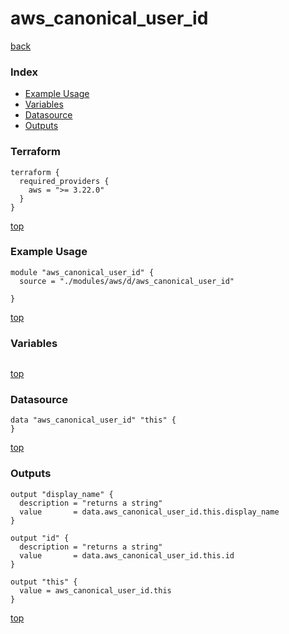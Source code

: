 # aws_canonical_user_id

[back](../aws.md)

### Index

- [Example Usage](#example-usage)
- [Variables](#variables)
- [Datasource](#datasource)
- [Outputs](#outputs)

### Terraform

```hcl
terraform {
  required_providers {
    aws = ">= 3.22.0"
  }
}
```

[top](#index)

### Example Usage

```hcl
module "aws_canonical_user_id" {
  source = "./modules/aws/d/aws_canonical_user_id"

}
```

[top](#index)

### Variables

```hcl
```

[top](#index)

### Datasource

```hcl
data "aws_canonical_user_id" "this" {
}
```

[top](#index)

### Outputs

```hcl
output "display_name" {
  description = "returns a string"
  value       = data.aws_canonical_user_id.this.display_name
}

output "id" {
  description = "returns a string"
  value       = data.aws_canonical_user_id.this.id
}

output "this" {
  value = aws_canonical_user_id.this
}
```

[top](#index)